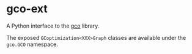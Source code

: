 # gco-ext
A Python interface to the [gco](https://github.com/agoose77/gco-v3.0) library.

The exposed `GCoptimization<XXX>Graph` classes are available under the `gco.GCO` namespace.